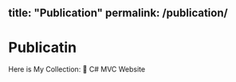 title: "Publication"
permalink: /publication/
---
# Publicatin
Here is My Collection:
🔗 C# MVC Website
